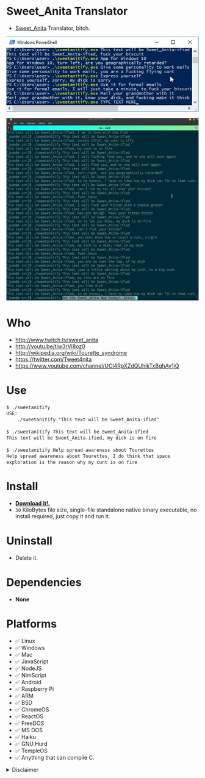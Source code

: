 # Sweet_Anita Translator

- [Sweet_Anita](http://www.twitch.tv/sweet_anita) Translator, bitch.


![](https://raw.githubusercontent.com/juancarlospaco/sweetanitify/master/temp2.jpg "Sweet_Anita for Windows! (50Kb)")

![](https://raw.githubusercontent.com/juancarlospaco/sweetanitify/master/temp.jpg "Sweet_Anita for Linux! (50Kb)")


# Who

- http://www.twitch.tv/sweet_anita
- http://youtu.be/tiw3rVi8oz0
- http://wikipedia.org/wiki/Tourette_syndrome
- https://twitter.com/Tweet4nita
- https://www.youtube.com/channel/UCl4RpXZdQUhikTxBghAy1jQ


# Use

```console
$ ./sweetanitify
USE:
    ./sweetanitify "This text will be Sweet_Anita-ified"

$ ./sweetanitify This text will be Sweet_Anita-ified
This text will be Sweet_Anita-ified, my dick is on fire

$ ./sweetanitify Help spread awareness about Tourettes
Help spread awareness about Tourettes, I do think that space exploration is the reason why my cunt is on fire
```


# Install

- [**Download it!.**](https://github.com/juancarlospaco/sweetanitify/releases)
- `50` KiloBytes file size, single-file standalone native binary executable, no install required, just copy it and run it.


# Uninstall

- Delete it.


# Dependencies

- **None**


# Platforms

- ✅ Linux
- ✅ Windows
- ✅ Mac
- ✅ JavaScript
- ✅ NodeJS
- ✅ NimScript
- ✅ Android
- ✅ Raspberry Pi
- ✅ ARM
- ✅ BSD
- ✅ ChromeOS
- ✅ ReactOS
- ✅ FreeDOS
- ✅ MS DOS
- ✅ Haiku
- ✅ GNU Hurd
- ✅ TempleOS
- ✅ Anything that can compile C.


<details>
  <summary> Disclaimer </summary>

This is [FanArt](https://wikipedia.org/wiki/Fan_art). Its Free $0 cost. 
Its not associated in any way with [Sweet_Anita](http://www.twitch.tv/sweet_anita).

</details>
